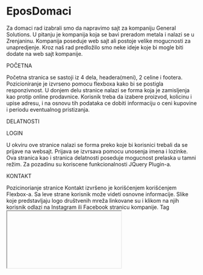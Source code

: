 # EposDomaci

Za domaci rad izabrali smo da napravimo sajt za kompaniju General Solutions. U pitanju je kompanija koja se bavi preradom metala i nalazi se u Zrenjaninu. Kompanija poseduje web sajt ali postoje velike mogucnosti za unapredjenje. Kroz naš rad predložilo smo neke ideje koje bi mogle biti dodate na web sajt kompanije.

POČETNA

Početna stranica se sastoji iz 4 dela, headera(meni), 2 celine i footera. Pozicioniranje je izvrseno pomocu flexboxa kako bi se postigla responzivnost. U donjem delu stranice nalazi se forma koja je zamisljenja kao protip online prodavnice. Korisnik treba da izabere proizvod, kolicinu i upise adresu, i na osnovu tih podataka ce dobiti informaciju o ceni kupovine i periodu eventualnog pristizanja. 

DELATNOSTI



LOGIN

U okviru ove stranice nalazi se forma preko koje bi korisnici trebali da se prijave na websajt. Prijava se izvrsava pomocu unosenja imena i lozinke.  Ova stranica kao i stranica delatnosti poseduje mogucnost prelaska u tamni režim. Za pozadinu su koriscene funkcionalnosti JQuery Plugin-a.

KONTAKT

Pozicinorianje stranice Kontakt izvršeno je korišćenjem korišćenjem Flexbox-a. Sa leve strane korisnik može videti osnovne informacije. Slike koje predstavljaju logo društvenih mreža linkovane su i klikom na njih korisnik odlazi na Instagram ili Facebook stranicu kompanije. Tag <iframe> korišćen je da se u okviru naše veb stranice učita druga, odnosno mapa sa GoogleMaps. U desnom delu stranice nalazi se kontakt forma. Ukoliko korisnik ne popuni neko polje putem alert-a dobija informaciju da je neopdhodno da ga popuni. Pomoću atributa <placeholder> u input poljima se nalazi tekst koji će pisati u polju dok korisnik ne unese neku vrednost, a takođe ukazuje na očekivani format. Atribut <pattern> definiše format broja telefona koji korisnik treba da unese kako bi forma uspešno prošla validaciju. Kada korisnik popuni sva polja u formi u očekivanom formatu dobija informaciju putem alert-a.
